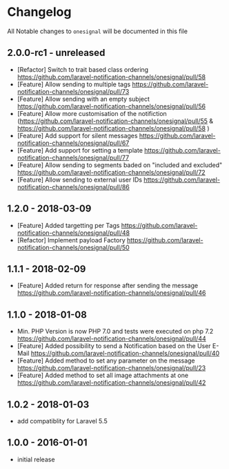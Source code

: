 # Changelog

All Notable changes to `onesignal` will be documented in this file

## 2.0.0-rc1 - unreleased
- [Refactor] Switch to trait based class ordering https://github.com/laravel-notification-channels/onesignal/pull/58
- [Feature] Allow sending to multiple tags https://github.com/laravel-notification-channels/onesignal/pull/73
- [Feature] Allow sending with an empty subject https://github.com/laravel-notification-channels/onesignal/pull/56
- [Feature] Allow more customisation of the notifiction (https://github.com/laravel-notification-channels/onesignal/pull/55 & https://github.com/laravel-notification-channels/onesignal/pull/58 )
- [Feature] Add support for silent messages https://github.com/laravel-notification-channels/onesignal/pull/67
- [Feature] Add support for setting a template https://github.com/laravel-notification-channels/onesignal/pull/77
- [Feature] Allow sending to segments baded on "included and excluded" https://github.com/laravel-notification-channels/onesignal/pull/72
- [Feature] Allow sending to external user IDs https://github.com/laravel-notification-channels/onesignal/pull/86

## 1.2.0 - 2018-03-09
- [Feature] Added targetting per Tags https://github.com/laravel-notification-channels/onesignal/pull/48
- [Refactor] Implement payload Factory https://github.com/laravel-notification-channels/onesignal/pull/50

## 1.1.1 - 2018-02-09
- [Feature] Added return for response after sending the message https://github.com/laravel-notification-channels/onesignal/pull/46 

## 1.1.0 - 2018-01-08
- Min. PHP Version is now PHP 7.0 and tests were executed on php 7.2 https://github.com/laravel-notification-channels/onesignal/pull/44
- [Feature] Added possibility to send a Notification based on the User E-Mail https://github.com/laravel-notification-channels/onesignal/pull/40
- [Feature] Added method to set any parameter on the message https://github.com/laravel-notification-channels/onesignal/pull/23
- [Feature] Added method to set all image attachments at one https://github.com/laravel-notification-channels/onesignal/pull/42 

## 1.0.2 - 2018-01-03

- add compatiblity for Laravel 5.5 

## 1.0.0 - 2016-01-01

- initial release
